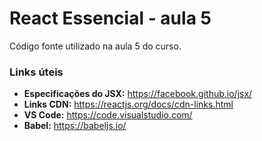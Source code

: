 # React Essencial - aula 5

Código fonte utilizado na aula 5 do curso.

### Links úteis

- **Especificações do JSX:** https://facebook.github.io/jsx/
- **Links CDN:** https://reactjs.org/docs/cdn-links.html
- **VS Code:** https://code.visualstudio.com/
- **Babel:** https://babeljs.io/
